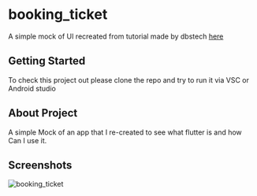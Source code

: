 # booking_ticket

A simple mock of UI recreated from tutorial made by dbstech [here](https://www.youtube.com/watch?v=71AsYo2q_0Y&list=PLost5I4w3wtNYyJhYHQCrYPVfAzymuzhs&index=11&pp=gAQBiAQB)

## Getting Started

To check this project out please clone the repo and try to run it via VSC or Android studio

## About Project

A simple Mock of an app that I re-created to see what flutter is and how Can I use it.

## Screenshots

![booking_ticket](https://github.com/Franki124/booking_ticket/assets/58610160/6679bf11-967f-48bf-a07d-161d2d30b8ad)
